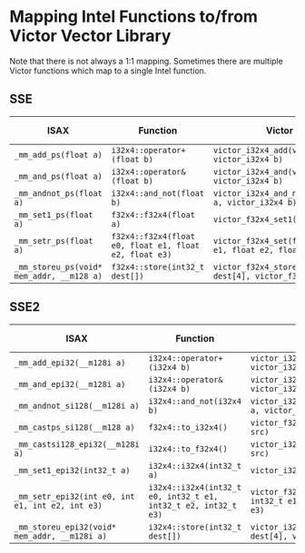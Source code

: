# Mapping Intel Functions to/from Victor Vector Library

Note that there is not always a 1:1 mapping.  Sometimes there are
multiple Victor functions which map to a single Intel function.

## SSE

| ISAX | Function | Victor C++ | Victor C |
| ---- | -------- | ---------- | -------- |
| `_mm_add_ps(float a)` | `i32x4::operator+(float b)` | `victor_i32x4_add(victor_i32x4 a, victor_i32x4 b)` |
| `_mm_and_ps(float a)` | `i32x4::operator&(float b)` | `victor_i32x4_and(victor_i32x4 a, victor_i32x4 b)` |
| `_mm_andnot_ps(float a)` | `i32x4::and_not(float b)` | `victor_i32x4_and_not(victor_i32x4 a, victor_i32x4 b)` |
| `_mm_set1_ps(float a)` | `f32x4::f32x4(float a)` | `victor_f32x4_set1(float a)` |
| `_mm_setr_ps(float a)` | `f32x4::f32x4(float e0, float e1, float e2, float e3)` | `victor_f32x4_set(float e0, float e1, float e2, float e3)` |
| `_mm_storeu_ps(void* mem_addr, __m128 a)` | `f32x4::store(int32_t dest[])` | `victor_f32x4_store(int32_t dest[4], victor_f32x4 src)` |

## SSE2

| ISAX | Function | Victor C++ | Victor C |
| ---- | -------- | ---------- | -------- |
| `_mm_add_epi32(__m128i a)` | `i32x4::operator+(i32x4 b)` | `victor_i32x4_add(victor_i32x4 a, victor_i32x4 b)` |
| `_mm_and_epi32(__m128i a)` | `i32x4::operator&(i32x4 b)` | `victor_i32x4_and(victor_i32x4 a, victor_i32x4 b)` |
| `_mm_andnot_si128(__m128i a)` | `i32x4::and_not(i32x4 b)` | `victor_i32x4_and_not(victor_i32x4 a, victor_i32x4 b)` |
| `_mm_castps_si128(__m128 a)` | `f32x4::to_i32x4()` | `victor_f32x4_to_i32x4(victor_f32x4 src)` |
| `_mm_castsi128_epi32(__m128i a)` | `i32x4::to_f32x4()` | `victor_i32x4_to_f32x4(victor_i32x4 src)` |
| `_mm_set1_epi32(int32_t a)` | `i32x4::i32x4(int32_t a)` | `victor_i32x4_set1(int32_t a)` |
| `_mm_setr_epi32(int e0, int e1, int e2, int e3)` | `i32x4::i32x4(int32_t e0, int32_t e1, int32_t e2, int32_t e3)` | `victor_f32x4_set(int32_t e0, int32_t e1, int32_t e2, int32_t e3)` |
| `_mm_storeu_epi32(void* mem_addr, __m128i a)` | `i32x4::store(int32_t dest[])` | `victor_i32x4_store(int32_t dest[4], victor_i32x4 src)` |
